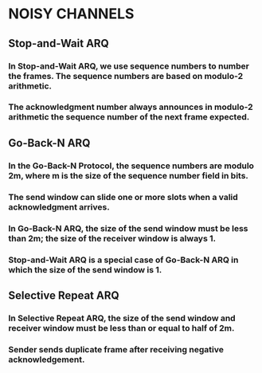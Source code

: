 # NOISY CHANNELS

## Stop-and-Wait ARQ
### In Stop-and-Wait ARQ, we use sequence numbers to number the frames. The sequence numbers are based on modulo-2 arithmetic.
### The acknowledgment number always announces in modulo-2 arithmetic the sequence number of the next frame expected.

## Go-Back-N ARQ
### In the Go-Back-N Protocol, the sequence numbers are modulo 2m, where m is the size of the sequence number field in bits.
### The send window can slide one or more slots when a valid acknowledgment arrives.
### In Go-Back-N ARQ, the size of the send window must be less than 2m; the size of the receiver window is always 1.

### Stop-and-Wait ARQ is a special case of Go-Back-N ARQ in which the size of the send window is 1.

## Selective Repeat ARQ
### In Selective Repeat ARQ, the size of the send window and receiver window must be less than or equal to half of 2m.
### Sender sends duplicate frame after receiving negative acknowledgement.

